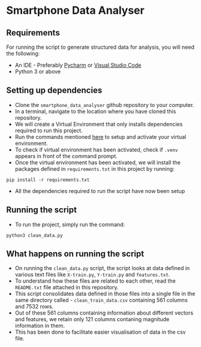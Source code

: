 # Smartphone Data Analyser

## Requirements

For running the script to generate structured data for analysis, you will need the following:

- An IDE - Preferably [Pycharm](https://www.jetbrains.com/pycharm/download/) or [Visual Studio Code](https://www.jetbrains.com/pycharm/download/)
- Python 3 or above

## Setting up dependencies

- Clone the `smartphone_data_analyser` github repository to your computer.
- In a terminal, navigate to the location where you have cloned this repository.
- We will create a Virtual Environment that only installs dependencies required to run this project.
- Run the commands mentioned [here](https://docs.python.org/3/library/venv.html#module-venv) to setup and activate your virtual environment.
- To check if virtual environment has been activated, check if `.venv` appears in front of the command prompt.
- Once the virtual environment has been activated, we will install the packages defined in `requirements.txt` in this project by running:
```
pip install -r requirements.txt
```

- All the dependencies required to run the script have now been setup

## Running the script

- To run the project, simply run the command:
```
python3 clean_data.py
```

## What happens on running the script

- On running the `clean_data.py` script, the script looks at data defined in various text files like `X-train.py`, `Y-train.py` and `features.txt`.
- To understand how these files are related to each other, read the `README.txt` file attached in this repository.
- This script consolidates data defined in those files into a single file in the same directory called - `clean_train_data.csv` containing 561 columns and 7532 rows.
- Out of these 561 columns containing information about different vectors and features, we retain only 121 columns contaning magnitude information in them.
- This has been done to facilitate easier visualisation of data in the csv file.
